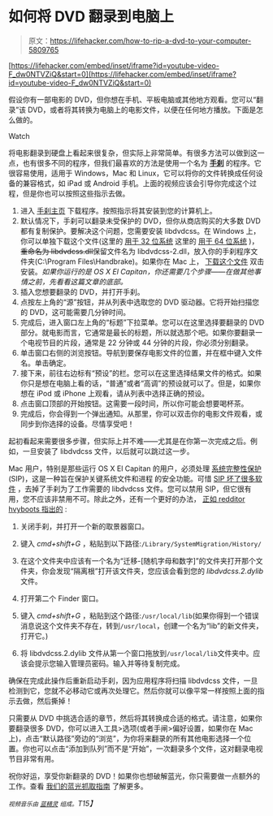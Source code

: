 # 如何将 DVD 翻录到电脑上

> 原文：<https://lifehacker.com/how-to-rip-a-dvd-to-your-computer-5809765>

 [https://lifehacker.com/embed/inset/iframe?id=youtube-video-F_dw0NTVZiQ&start=0](https://lifehacker.com/embed/inset/iframe?id=youtube-video-F_dw0NTVZiQ&start=0) 

假设你有一部电影的 DVD，但你想在手机、平板电脑或其他地方观看。您可以“翻录”该 DVD，或者将其转换为电脑上的电影文件，以便在任何地方播放。下面是怎么做的。

Watch

将电影翻录到硬盘上看起来很复杂，但实际上非常简单。有很多方法可以做到这一点，也有很多不同的程序，但我们最喜欢的方法是使用一个名为 [**手刹**](http://handbrake.fr/) 的程序。它很容易使用，适用于 Windows，Mac 和 Linux，它可以将你的文件转换成任何设备的兼容格式，如 iPad 或 Android 手机。上面的视频应该会引导你完成这个过程，但是你也可以按照这些指示去做。

1.  进入 [手刹主页](http://handbrake.fr/) 下载程序。按照指示将其安装到您的计算机上。
2.  默认情况下，手刹可以翻录未受保护的 DVD，但你从商店购买的大多数 DVD 都有复制保护。要解决这个问题，您需要安装 libdvdcss。在 Windows 上，你可以单独下载这个文件(这里的 [用于 32 位系统](http://download.videolan.org/pub/libdvdcss/1.2.11/win32/libdvdcss-2.dll) 这里的 [用于 64 位系统](http://download.videolan.org/pub/libdvdcss/1.2.11/win64/libdvdcss-2.dll) )，~~重命名为 libdvdcss.dll~~保留文件名为 libdvdcss-2.dll，放入你的手刹程序文件夹(C:\Program Files\Handbrake)。如果你在 Mac 上， [下载这个文件](http://download.videolan.org/pub/libdvdcss/1.2.11/macosx/libdvdcss.pkg) 双击安装。*如果你运行的是 OS X El Capitan，你还需要几个步骤——在做其他事情之前，先看看这篇文章的底部。*
3.  插入您想要翻录的 DVD，并打开手刹。
4.  点按左上角的“源”按钮，并从列表中选取您的 DVD 驱动器。它将开始扫描您的 DVD，这可能需要几分钟时间。
5.  完成后，进入窗口左上角的“标题”下拉菜单。您可以在这里选择要翻录的 DVD 部分。就电影而言，它通常是最长的标题，所以就选那个吧。如果你要翻录一个电视节目的片段，通常是 22 分钟或 44 分钟的片段，你必须分别翻录。
6.  单击窗口右侧的浏览按钮。导航到要保存电影文件的位置，并在框中键入文件名。单击确定。
7.  接下来，前往右边标有“预设”的栏。您可以在这里选择结果文件的格式。如果你只是想在电脑上看的话，“普通”或者“高调”的预设就可以了。但是，如果你想在 iPod 或 iPhone 上观看，请从列表中选择正确的预设。
8.  点击窗口顶部的开始按钮。这需要一段时间，所以你可能会想要喝杯茶。
9.  完成后，你会得到一个弹出通知。从那里，你可以双击你的电影文件观看，或同步到你选择的设备。尽情享受吧！

起初看起来需要很多步骤，但实际上并不难——尤其是在你第一次完成之后。例如，一旦安装了 libdvdcss 文件，以后就可以跳过这一步。

Mac 用户，特别是那些运行 OS X El Capitan 的用户，必须处理 [系统完整性保护](https://en.wikipedia.org/wiki/System_Integrity_Protection) (SIP)，这是一种旨在保护关键系统文件和进程 的安全功能。可惜 [SIP 坏了很多软件](http://lifehacker.com/how-to-see-all-the-software-disabled-by-os-x-el-capitan-1735489877) ，去掉了手刹为了工作需要的 libdvdcss 文件。您可以禁用 SIP，但它很有用，您不应该非禁用不可。除此之外，还有一个更好的办法， [正如 redditor hvyboots 指出的](https://www.reddit.com/r/osx/comments/3n6gz4/el_capitan_apparently_broke_handbrake_ripping/cvmc4pf) :

1.  关闭手刹，并打开一个新的取景器窗口。

2.  键入 *cmd+shift+G* ，粘贴到以下路径:`/Library/SystemMigration/History/`

3.  在这个文件夹中应该有一个名为“迁移-[随机字母和数字]”的文件夹打开那个文件夹，你会发现“隔离根”打开该文件夹，您应该会看到您的 *libdvdcss.2.dylib* 文件。

4.  打开第二个 Finder 窗口。

5.  键入 *cmd+shift+G* ，粘贴到这个路径:`/usr/local/lib`(如果你得到一个错误消息说这个文件夹不存在，转到`/usr/local`，创建一个名为“lib”的新文件夹，打开它。)

6.  将 libdvdcss.2.dylib 文件从第一个窗口拖放到`/usr/local/lib`文件夹中。应该会提示您输入管理员密码。输入并等待复制完成。

确保在完成此操作后重新启动手刹，因为应用程序将扫描 libdvdcss 文件，一旦检测到它，您就不必移动它或再次处理它。然后你就可以像平常一样按照上面的指示去做，然后撕掉！

只需要从 DVD 中挑选合适的章节，然后将其转换成合适的格式。请注意，如果你要翻录很多 DVD，你可以进入工具>选项(或者手闸>偏好设置，如果你在 Mac 上)，点击“默认路径”旁边的“浏览”，为你将来翻录的所有其他电影选择一个位置。你也可以点击“添加到队列”而不是“开始”，一次翻录多个文件，这对翻录电视节目非常有用。

祝你好运，享受你新翻录的 DVD！如果你也想破解蓝光，你只需要做一点额外的工作。查看 [我们的蓝光抓取指南](https://lifehacker.com/the-hassle-free-guide-to-ripping-your-blu-ray-collectio-5559007) 了解更多。

*<small>视频音乐由</small>* [*<small>蓝精灵</small>*](http://freemusicarchive.org/music/Smurd/Mo_Gear/) *<small>组成。</small>T15】*